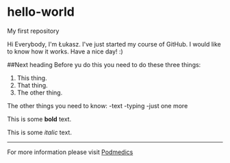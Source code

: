 # hello-world
My first repository

Hi Everybody,
I'm Łukasz. I've just started my course of GitHub. I would like to know how it works.
Have a nice day! :)

##Next heading
Before yu do this you need to do these three things:
1. This thing.
2. That thing.  
3. The other thing.

The other things you need to know:
-text
-typing
-just one more

This is some **bold** text.

This is some *italic* text.

-------------------
For more information please visit [Podmedics](http://podmedics.heroku.com "the new site")
